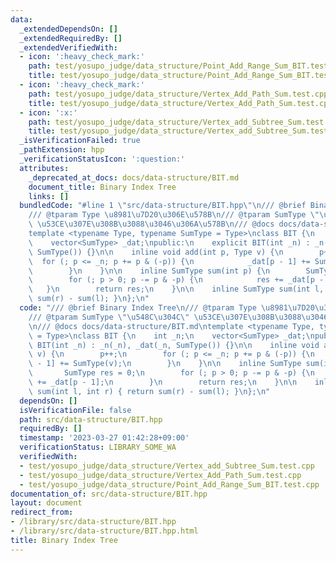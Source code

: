 ```yaml
---
data:
  _extendedDependsOn: []
  _extendedRequiredBy: []
  _extendedVerifiedWith:
  - icon: ':heavy_check_mark:'
    path: test/yosupo_judge/data_structure/Point_Add_Range_Sum_BIT.test.cpp
    title: test/yosupo_judge/data_structure/Point_Add_Range_Sum_BIT.test.cpp
  - icon: ':heavy_check_mark:'
    path: test/yosupo_judge/data_structure/Vertex_Add_Path_Sum.test.cpp
    title: test/yosupo_judge/data_structure/Vertex_Add_Path_Sum.test.cpp
  - icon: ':x:'
    path: test/yosupo_judge/data_structure/Vertex_add_Subtree_Sum.test.cpp
    title: test/yosupo_judge/data_structure/Vertex_add_Subtree_Sum.test.cpp
  _isVerificationFailed: true
  _pathExtension: hpp
  _verificationStatusIcon: ':question:'
  attributes:
    _deprecated_at_docs: docs/data-structure/BIT.md
    document_title: Binary Index Tree
    links: []
  bundledCode: "#line 1 \"src/data-structure/BIT.hpp\"\n/// @brief Binary Index Tree\n\
    /// @tparam Type \u8981\u7D20\u306E\u578B\n/// @tparam SumType \"\u548C\u304C\"\
    \ \u53CE\u307E\u308B\u3088\u3046\u306A\u578B\n/// @docs docs/data-structure/BIT.md\n\
    template <typename Type, typename SumType = Type>\nclass BIT {\n    int _n;\n\
    \    vector<SumType> _dat;\npublic:\n    explicit BIT(int _n) : _n(_n), _dat(_n,\
    \ SumType()) {}\n\n    inline void add(int p, Type v) {\n        p++;\n      \
    \  for (; p <= _n; p += p & (-p)) {\n            _dat[p - 1] += SumType(v);\n\
    \        }\n    }\n\n    inline SumType sum(int p) {\n        SumType res = 0;\n\
    \        for (; p > 0; p -= p & -p) {\n            res += _dat[p - 1];\n     \
    \   }\n        return res;\n    }\n\n    inline SumType sum(int l, int r) { return\
    \ sum(r) - sum(l); }\n};\n"
  code: "/// @brief Binary Index Tree\n/// @tparam Type \u8981\u7D20\u306E\u578B\n\
    /// @tparam SumType \"\u548C\u304C\" \u53CE\u307E\u308B\u3088\u3046\u306A\u578B\
    \n/// @docs docs/data-structure/BIT.md\ntemplate <typename Type, typename SumType\
    \ = Type>\nclass BIT {\n    int _n;\n    vector<SumType> _dat;\npublic:\n    explicit\
    \ BIT(int _n) : _n(_n), _dat(_n, SumType()) {}\n\n    inline void add(int p, Type\
    \ v) {\n        p++;\n        for (; p <= _n; p += p & (-p)) {\n            _dat[p\
    \ - 1] += SumType(v);\n        }\n    }\n\n    inline SumType sum(int p) {\n \
    \       SumType res = 0;\n        for (; p > 0; p -= p & -p) {\n            res\
    \ += _dat[p - 1];\n        }\n        return res;\n    }\n\n    inline SumType\
    \ sum(int l, int r) { return sum(r) - sum(l); }\n};\n"
  dependsOn: []
  isVerificationFile: false
  path: src/data-structure/BIT.hpp
  requiredBy: []
  timestamp: '2023-03-27 01:42:28+09:00'
  verificationStatus: LIBRARY_SOME_WA
  verifiedWith:
  - test/yosupo_judge/data_structure/Vertex_add_Subtree_Sum.test.cpp
  - test/yosupo_judge/data_structure/Vertex_Add_Path_Sum.test.cpp
  - test/yosupo_judge/data_structure/Point_Add_Range_Sum_BIT.test.cpp
documentation_of: src/data-structure/BIT.hpp
layout: document
redirect_from:
- /library/src/data-structure/BIT.hpp
- /library/src/data-structure/BIT.hpp.html
title: Binary Index Tree
---
```


